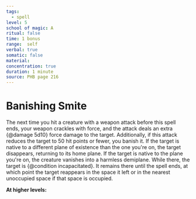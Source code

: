 ```yaml
---
tags:
  - spell
level: 5
school of magic: A
ritual: false
time: 1 bonus
range:  self
verbal: true
somatic: false
material: 
concentration: true
duration: 1 minute
source: PHB page 216
---
```

# Banishing Smite
The next time you hit a creature with a weapon attack before this spell ends, your weapon crackles with force, and the attack deals an extra {@damage 5d10} force damage to the target. Additionally, if this attack reduces the target to 50 hit points or fewer, you banish it. If the target is native to a different plane of existence than the one you're on, the target disappears, returning to its home plane. If the target is native to the plane you're on, the creature vanishes into a harmless demiplane. While there, the target is {@condition incapacitated}. It remains there until the spell ends, at which point the target reappears in the space it left or in the nearest unoccupied space if that space is occupied.

**At higher levels:** 